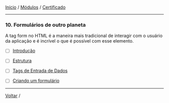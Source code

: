 [Início](https://github.com/Thalyalm/rocketseat-trilha-fundamentar) /
[Módulos](https://github.com/Thalyalm/rocketseat-trilha-fundamentar/tree/main/modulos) /
[Certificado](https://github.com/Thalyalm/rocketseat-trilha-fundamentar/tree/main/certificado)

---

### 10. Formulários de outro planeta

A tag form no HTML é a maneira mais tradicional de interagir com o usuário da aplicação e é incrível o que é possível com esse elemento.

- [ ] [Introdução]()

- [ ] [Estrutura]()

- [ ] [Tags de Entrada de Dados]()

- [ ] [Criando um formulário]()

---

[Voltar](https://github.com/Thalyalm/rocketseat-trilha-fundamentar/tree/main/modulos) /